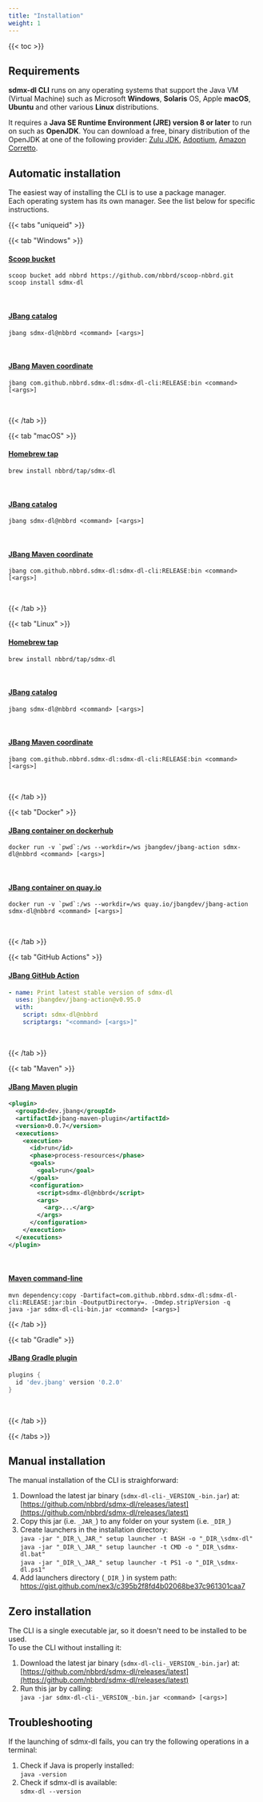 ```yaml
---
title: "Installation"
weight: 1
---
```


{{< toc >}}

## Requirements

**sdmx-dl CLI** runs on any operating systems that support the Java VM (Virtual Machine) such as Microsoft **Windows**, **Solaris** OS, Apple **macOS**, **Ubuntu** and other various **Linux** distributions.

It requires a **Java SE Runtime Environment (JRE) version 8 or later** to run on such as **OpenJDK**. You can download a free, binary distribution of the OpenJDK at one of the following provider:
[Zulu JDK](https://www.azul.com/downloads/zulu/),
[Adoptium](https://adoptium.net/),
[Amazon Corretto](https://aws.amazon.com/corretto/).

## Automatic installation

The easiest way of installing the CLI is to use a package manager.  
Each operating system has its own manager. See the list below for specific instructions.

{{< tabs "uniqueid" >}}

{{< tab "Windows" >}}

#### <a href="https://github.com/nbbrd/scoop-nbbrd">Scoop bucket</a>
```shell
scoop bucket add nbbrd https://github.com/nbbrd/scoop-nbbrd.git
scoop install sdmx-dl
```
<br>

#### <a href="https://github.com/nbbrd/jbang-catalog">JBang catalog</a>
```shell
jbang sdmx-dl@nbbrd <command> [<args>]
```
<br>

#### <a href="https://search.maven.org/artifact/com.github.nbbrd.sdmx-dl/sdmx-dl-cli">JBang Maven coordinate</a>
```shell
jbang com.github.nbbrd.sdmx-dl:sdmx-dl-cli:RELEASE:bin <command> [<args>]
```
<br>

{{< /tab >}}

{{< tab "macOS" >}} 

#### <a href="https://github.com/nbbrd/homebrew-tap">Homebrew tap</a>
```shell
brew install nbbrd/tap/sdmx-dl
```
<br>

#### <a href="https://github.com/nbbrd/jbang-catalog">JBang catalog</a>
```shell
jbang sdmx-dl@nbbrd <command> [<args>]
```
<br>

#### <a href="https://search.maven.org/artifact/com.github.nbbrd.sdmx-dl/sdmx-dl-cli">JBang Maven coordinate</a>
```shell
jbang com.github.nbbrd.sdmx-dl:sdmx-dl-cli:RELEASE:bin <command> [<args>]
```
<br>

{{< /tab >}}

{{< tab "Linux" >}} 

#### <a href="https://github.com/nbbrd/homebrew-tap">Homebrew tap</a>
```shell
brew install nbbrd/tap/sdmx-dl
```
<br>

#### <a href="https://github.com/nbbrd/jbang-catalog">JBang catalog</a>
```shell
jbang sdmx-dl@nbbrd <command> [<args>]
```
<br>

#### <a href="https://search.maven.org/artifact/com.github.nbbrd.sdmx-dl/sdmx-dl-cli">JBang Maven coordinate</a>
```shell
jbang com.github.nbbrd.sdmx-dl:sdmx-dl-cli:RELEASE:bin <command> [<args>]
```
<br>

{{< /tab >}}

{{< tab "Docker" >}}
#### <a href="https://hub.docker.com/repository/docker/jbangdev/jbang-action">JBang container on dockerhub</a>
```shell
docker run -v `pwd`:/ws --workdir=/ws jbangdev/jbang-action sdmx-dl@nbbrd <command> [<args>]
```
<br>

#### <a href="https://quay.io/repository/jbangdev/jbang-action">JBang container on quay.io</a>
```shell
docker run -v `pwd`:/ws --workdir=/ws quay.io/jbangdev/jbang-action sdmx-dl@nbbrd <command> [<args>]
```
<br>

{{< /tab >}}

{{< tab "GitHub Actions" >}}
#### <a href="https://github.com/marketplace/actions/java-scripting-w-jbang">JBang GitHub Action</a>
```yml
- name: Print latest stable version of sdmx-dl
  uses: jbangdev/jbang-action@v0.95.0
  with:
    script: sdmx-dl@nbbrd
    scriptargs: "<command> [<args>]"
```
<br>

{{< /tab >}}

{{< tab "Maven" >}}
#### <a href="https://github.com/jbangdev/jbang-maven-plugin/">JBang Maven plugin</a>
```xml
<plugin>
  <groupId>dev.jbang</groupId>
  <artifactId>jbang-maven-plugin</artifactId>
  <version>0.0.7</version>
  <executions>
    <execution>
      <id>run</id>
      <phase>process-resources</phase>
      <goals>
        <goal>run</goal>
      </goals>
      <configuration>
        <script>sdmx-dl@nbbrd</script>
        <args>
          <arg>...</arg>
        </args>
      </configuration>
    </execution>
  </executions>
</plugin>
```
<br>

#### <a href="">Maven command-line</a>
```shell
mvn dependency:copy -Dartifact=com.github.nbbrd.sdmx-dl:sdmx-dl-cli:RELEASE:jar:bin -DoutputDirectory=. -Dmdep.stripVersion -q
java -jar sdmx-dl-cli-bin.jar <command> [<args>]
```

{{< /tab >}}

{{< tab "Gradle" >}}
#### <a href="https://github.com/jbangdev/jbang-gradle-plugin/">JBang Gradle plugin<a>
```groovy
plugins {
  id 'dev.jbang' version '0.2.0'
}
```
<br>

{{< /tab >}}

{{< /tabs >}}

## Manual installation

The manual installation of the CLI is straighforward:

1. Download the latest jar binary (`sdmx-dl-cli-_VERSION_-bin.jar`) at:  
   [https://github.com/nbbrd/sdmx-dl/releases/latest](https://github.com/nbbrd/sdmx-dl/releases/latest)
2. Copy this jar (i.e. `_JAR_`) to any folder on your system (i.e. `_DIR_`)
3. Create launchers in the installation directory:  
   `java -jar "_DIR_\_JAR_" setup launcher -t BASH -o "_DIR_\sdmx-dl"`  
   `java -jar "_DIR_\_JAR_" setup launcher -t CMD -o "_DIR_\sdmx-dl.bat"`  
   `java -jar "_DIR_\_JAR_" setup launcher -t PS1 -o "_DIR_\sdmx-dl.ps1"`
4. Add launchers directory (`_DIR_`) in system path:  
   https://gist.github.com/nex3/c395b2f8fd4b02068be37c961301caa7

## Zero installation

The CLI is a single executable jar, so it doesn't need to be installed to be used.  
To use the CLI without installing it:

1. Download the latest jar binary (`sdmx-dl-cli-_VERSION_-bin.jar`) at:  
   [https://github.com/nbbrd/sdmx-dl/releases/latest](https://github.com/nbbrd/sdmx-dl/releases/latest)
2. Run this jar by calling:  
   `java -jar sdmx-dl-cli-_VERSION_-bin.jar <command> [<args>]`

## Troubleshooting

If the launching of sdmx-dl fails, you can try the following operations in a terminal:

1. Check if Java is properly installed:  
   `java -version`
2. Check if sdmx-dl is available:  
   `sdmx-dl --version`
